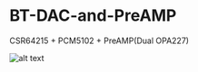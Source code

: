 # BT-DAC-and-PreAMP
CSR64215 + PCM5102 + PreAMP(Dual OPA227)

![alt text](https://github.com/GCY/JLINK-ARM-OB/blob/master/J-Link%20Commander.png?raw=true)
